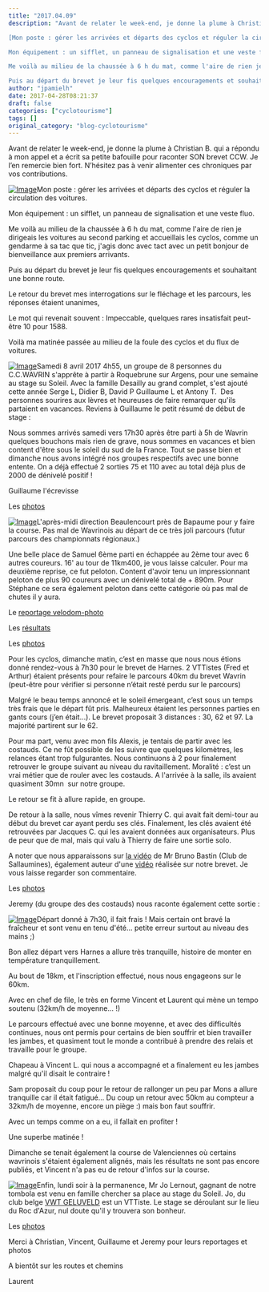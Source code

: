 ```yaml
---
title: "2017.04.09"
description: "Avant de relater le week-end, je donne la plume à Christian B. qui a répondu à mon appel et a écrit sa petite bafouille pour raconter SON brevet CCW. Je l’en remercie bien fort. N’hésitez pas à venir alimenter ces chroniques par vos contributions.

[Mon poste : gérer les arrivées et départs des cyclos et réguler la circulation des voitures.

Mon équipement : un sifflet, un panneau de signalisation et une veste fluo.

Me voilà au milieu de la chaussée à 6 h du mat, comme l'aire de rien je dirigeais les voitures au second parking et accueillais les cyclos, comme un gendarme à sa tac que tic, j'agis donc avec tact avec un petit bonjour de bienveillance aux premiers arrivants. 

Puis au départ du brevet je leur fis quelques encouragements et souhaitant une bonne route."
author: "jpamielh"
date: 2017-04-28T08:21:37
draft: false
categories: ["cyclotourisme"]
tags: []
original_category: "blog-cyclotourisme"
---
```


Avant de relater le week-end, je donne la plume &agrave; Christian B. qui a r&eacute;pondu &agrave; mon appel et a &eacute;crit sa petite bafouille pour raconter SON brevet CCW. Je l&rsquo;en remercie bien fort. N&rsquo;h&eacute;sitez pas &agrave; venir alimenter ces chroniques par vos contributions.

[![Image](https://lh3.googleusercontent.com/2DXq6T2lL84UQ_EPX_gGoU9K7q_tF46p_CIGx08dbKorJJdOjmQggPQTQ1RYqLA090MQ5f1PcqirhMsgUAQYZEywG-bJUp3a6My4H2otFf_W3C8MzJF065CycaGICQmQdh5REfXsaketRRCdS-iTXZ6kRn2Ilchey8N912utaIvThY6_K8k1Ha5MEVo602EJVgRRh6h0WsCYORvrMjbIyY6B1hlI03Q2yVqW1sstJmXE_9u163j0jDaS4ag8XeWAnsznzqzo4LwN-jK6EfbI9GFmzNfoo0gxOMZRgVA2w9wng87knfPijUdLVqzImGs2mviptYVgRtzJlF_fl7DJNBr_7r68JtPBF4bu8R6k5EpsgCNe9BrJOJU8T6MXdvircU14Om5zmgEoWOEoMjBGdICcbLYsH9qQeOkVHtDtHn3J11DrcwOyLpRMhQqICDsq5MectdlTaHC8Gz0SM-a9oPdO7j8_foYKI66F7laFtZOT7xX9JVA5E-gUl3B3wjj-BI2pQG5nk-1-g46iEDZLvRLCC64eBGdOTNG5fJHxM4wphX4mYIueEKXxKDS7AFLD42qX-taLnyIUobLoXPkOBfI1G-ROOPs7Sl_i24jAhtS1G747-iqziTML-KL4fpFRRHGajpkY6b7ENaR5WjJvuJifRxCv4-MDF_MY9mpAo2U=w400)](https://lh3.googleusercontent.com/2DXq6T2lL84UQ_EPX_gGoU9K7q_tF46p_CIGx08dbKorJJdOjmQggPQTQ1RYqLA090MQ5f1PcqirhMsgUAQYZEywG-bJUp3a6My4H2otFf_W3C8MzJF065CycaGICQmQdh5REfXsaketRRCdS-iTXZ6kRn2Ilchey8N912utaIvThY6_K8k1Ha5MEVo602EJVgRRh6h0WsCYORvrMjbIyY6B1hlI03Q2yVqW1sstJmXE_9u163j0jDaS4ag8XeWAnsznzqzo4LwN-jK6EfbI9GFmzNfoo0gxOMZRgVA2w9wng87knfPijUdLVqzImGs2mviptYVgRtzJlF_fl7DJNBr_7r68JtPBF4bu8R6k5EpsgCNe9BrJOJU8T6MXdvircU14Om5zmgEoWOEoMjBGdICcbLYsH9qQeOkVHtDtHn3J11DrcwOyLpRMhQqICDsq5MectdlTaHC8Gz0SM-a9oPdO7j8_foYKI66F7laFtZOT7xX9JVA5E-gUl3B3wjj-BI2pQG5nk-1-g46iEDZLvRLCC64eBGdOTNG5fJHxM4wphX4mYIueEKXxKDS7AFLD42qX-taLnyIUobLoXPkOBfI1G-ROOPs7Sl_i24jAhtS1G747-iqziTML-KL4fpFRRHGajpkY6b7ENaR5WjJvuJifRxCv4-MDF_MY9mpAo2U=w1331-h887-no)Mon poste : g&eacute;rer les arriv&eacute;es et d&eacute;parts des cyclos et r&eacute;guler la circulation des voitures.

Mon &eacute;quipement : un sifflet, un panneau de signalisation et une veste fluo.

Me voil&agrave; au milieu de la chauss&eacute;e &agrave;&nbsp;6 h du mat, comme l'aire de rien je dirigeais les voitures au second parking et accueillais les cyclos, comme un gendarme &agrave; sa tac que tic, j'agis donc avec tact avec un petit bonjour de bienveillance aux premiers arrivants.&nbsp;

Puis au d&eacute;part du brevet je leur fis quelques encouragements et souhaitant une bonne route.

<!--more-->

Le retour du brevet mes interrogations sur le fl&eacute;chage et les parcours, les r&eacute;ponses &eacute;taient unanimes,

Le mot qui revenait souvent : Impeccable, quelques rares insatisfait peut-&ecirc;tre 10 pour 1588.

Voil&agrave; ma matin&eacute;e pass&eacute;e au milieu de la foule des cyclos et du flux de voitures.

[![Image](https://lh3.googleusercontent.com/Q-i3OmacTdI36zwrYNrmvdtBVtJTDQYB5bBQZBrUpAay1R-5YM-VArAWXlhzczWy4RMbHTA1JQAzHTpsXBZ7mIZkC1o3UJY4r57I6ZmCM3zCZTYw-2EtxG88kNmobdwBRyu4Bow4QdFVaQvnH4fPSCWmx1-LAGJQqqGdcUrWzSnNVU10QC-MXiIA1JkWjmkoV_Fk-aKimsMq3Q4JhxS-BOxagbBJJ_9YKYX1JHhVIds2u1pRSdtTDhJA_IknBoleaM9GbdK6U6PIO_kMguMvdD1L70jN2iL707qK5jd0RaUx-xt4e4u2l_jWFqC3nvfciwNUT8boXsUafB7iQ4cZ5PakDGDvZgEkc3gpWNcKRF1qj04EVoke0LNpWJvu3dEKEdo66n93t8Y7bAkbpoOD6_8UTmUwkpI7lmlOnd28237S3Q8tefCPiJzaPc0LRCCjp0YAS1LmQ-aVTTOoG0LRb3-DdBjxx0rnMcauRDfSA83hgB4FPQXOFTZ-JHHkAg-CTW4E4IlyyCg45a5Ob-gNinT9zQDVqY0ZNhhNwomUDFJ9V7qsmIAWxuO__FBeZJNUDANWVLiFcxrb46Od3MU63dPUDpU6bwWBGgRObu2NSywh6FdRT_BxAQ2VW7EeQkpkebFlcDOQ6QbLEdvdtmBI7nU6P25Azk3vQtNPEEnqpkk=h400)](https://lh3.googleusercontent.com/Q-i3OmacTdI36zwrYNrmvdtBVtJTDQYB5bBQZBrUpAay1R-5YM-VArAWXlhzczWy4RMbHTA1JQAzHTpsXBZ7mIZkC1o3UJY4r57I6ZmCM3zCZTYw-2EtxG88kNmobdwBRyu4Bow4QdFVaQvnH4fPSCWmx1-LAGJQqqGdcUrWzSnNVU10QC-MXiIA1JkWjmkoV_Fk-aKimsMq3Q4JhxS-BOxagbBJJ_9YKYX1JHhVIds2u1pRSdtTDhJA_IknBoleaM9GbdK6U6PIO_kMguMvdD1L70jN2iL707qK5jd0RaUx-xt4e4u2l_jWFqC3nvfciwNUT8boXsUafB7iQ4cZ5PakDGDvZgEkc3gpWNcKRF1qj04EVoke0LNpWJvu3dEKEdo66n93t8Y7bAkbpoOD6_8UTmUwkpI7lmlOnd28237S3Q8tefCPiJzaPc0LRCCjp0YAS1LmQ-aVTTOoG0LRb3-DdBjxx0rnMcauRDfSA83hgB4FPQXOFTZ-JHHkAg-CTW4E4IlyyCg45a5Ob-gNinT9zQDVqY0ZNhhNwomUDFJ9V7qsmIAWxuO__FBeZJNUDANWVLiFcxrb46Od3MU63dPUDpU6bwWBGgRObu2NSywh6FdRT_BxAQ2VW7EeQkpkebFlcDOQ6QbLEdvdtmBI7nU6P25Azk3vQtNPEEnqpkk=w666-h887-no)Samedi 8 avril 2017 4h55, un groupe de 8 personnes du C.C.WAVRIN s'appr&ecirc;te &agrave; partir &agrave; Roquebrune sur Argens, pour une semaine au stage su Soleil. Avec la famille Desailly au grand complet, s'est ajout&eacute; cette ann&eacute;e Serge L, Didier B, David P Guillaume L et Antony T. &nbsp;Des personnes sourires aux l&egrave;vres et heureuses de faire remarquer qu'ils partaient en vacances. Reviens &agrave; Guillaume le petit r&eacute;sum&eacute; de d&eacute;but de stage :

Nous sommes arriv&eacute;s samedi vers 17h30 apr&egrave;s &ecirc;tre parti &agrave; 5h de Wavrin quelques bouchons mais rien de grave, nous sommes en vacances et bien content d'&ecirc;tre sous le soleil du sud de la France. Tout se passe bien et dimanche nous avons int&eacute;gr&eacute; nos groupes respectifs avec une bonne entente. On a d&eacute;j&agrave; effectu&eacute; 2 sorties 75 et 110 avec au total d&eacute;j&agrave; plus de 2000 de d&eacute;nivel&eacute; positif !

Guillaume l'&eacute;crevisse

Les&nbsp;[photos](https://goo.gl/photos/QYLpQLVGD69B8tis9)&nbsp;

[![Image](https://lh3.googleusercontent.com/06VQxwjAvH-zFyLpfmpRT3PUrNjEAG7ar1-recQqf0Lv6Mc7NAkE1K8ABufQC32yHFhV9Mx08KRGeb9K8OicAiWUFGfF1Y57DCTyUv4LLLW3yJsIf3hwyzVYi52jptpDgC-AnM0hm6za1ZIrK0MCwUKoPgBcbttDnxvqPFmTWgmMoGPAaipoR8UDtX6l7Fbyr9MgSzt8HwHMBysE3oeXrdXq1-oUjOYjos-VEYLNDp0KZrl9Ilc-qBfbXQfzxEhnL9fOqraZb-HOZ77PfDEzavAX6rFUhFNkB9WmF3lj-Xm7sDdqtf-gTEgWgsYqV5XzP0rCiz_bQE3Corb91f1CayIBl_EysTM5vCHs9Ai0PTXp3WdmbDGnXqdpqY0m5GwJ4nSzNlaxXy4rLHQBGtwDH2htzwGGYxpLfPkP9LssDn1BZbUFO1kxCWYkze9nkCC5jQk7fQ_wkH8nxxv9n7a-b-AdUiHE9NecozAJ6UyC6xiReIp6rA-zncXW-0P1T_9AHR1-oldcK6Eo0VqMx4jN4-Pq5wDimdAhP2PqjGeHwYjDvEoxrz9PS0tScGoWwbf2UaPUfXWfMQ6W8tHFXtK2UQSuqpDZed42fsF8ri75diO2yT5Z3dEA-ALFwgjjffnnXfCXwx9pYVnMKBUtcqS8Kist17XZgyxH5kTpQ8Ej14Q=w400)](https://lh3.googleusercontent.com/06VQxwjAvH-zFyLpfmpRT3PUrNjEAG7ar1-recQqf0Lv6Mc7NAkE1K8ABufQC32yHFhV9Mx08KRGeb9K8OicAiWUFGfF1Y57DCTyUv4LLLW3yJsIf3hwyzVYi52jptpDgC-AnM0hm6za1ZIrK0MCwUKoPgBcbttDnxvqPFmTWgmMoGPAaipoR8UDtX6l7Fbyr9MgSzt8HwHMBysE3oeXrdXq1-oUjOYjos-VEYLNDp0KZrl9Ilc-qBfbXQfzxEhnL9fOqraZb-HOZ77PfDEzavAX6rFUhFNkB9WmF3lj-Xm7sDdqtf-gTEgWgsYqV5XzP0rCiz_bQE3Corb91f1CayIBl_EysTM5vCHs9Ai0PTXp3WdmbDGnXqdpqY0m5GwJ4nSzNlaxXy4rLHQBGtwDH2htzwGGYxpLfPkP9LssDn1BZbUFO1kxCWYkze9nkCC5jQk7fQ_wkH8nxxv9n7a-b-AdUiHE9NecozAJ6UyC6xiReIp6rA-zncXW-0P1T_9AHR1-oldcK6Eo0VqMx4jN4-Pq5wDimdAhP2PqjGeHwYjDvEoxrz9PS0tScGoWwbf2UaPUfXWfMQ6W8tHFXtK2UQSuqpDZed42fsF8ri75diO2yT5Z3dEA-ALFwgjjffnnXfCXwx9pYVnMKBUtcqS8Kist17XZgyxH5kTpQ8Ej14Q=w1577-h887-no)L'apr&egrave;s-midi direction Beaulencourt pr&egrave;s de Bapaume pour y faire la course. Pas mal de Wavrinois au d&eacute;part de ce tr&egrave;s joli parcours (futur parcours des championnats r&eacute;gionaux.)

Une belle place de Samuel 6&egrave;me parti en &eacute;chapp&eacute;e au 2&egrave;me tour avec 6 autres coureurs. 16' au tour de 11km400, je vous laisse calculer. Pour ma deuxi&egrave;me reprise, ce fut peloton. Content d'avoir tenu un impressionnant peloton de plus 90 coureurs avec un d&eacute;nivel&eacute; total de + 890m. Pour St&eacute;phane ce sera &eacute;galement peloton dans cette cat&eacute;gorie o&ugrave; pas mal de chutes il y aura.

Le&nbsp;[reportage velodom-photo](http://www.velodom-photo.com/cyclisme)

Les&nbsp;[r&eacute;sultats](http://www.cyclismeufolep5962.fr/Route/2017/BEAULENCOURT/Classements.pdf)

Les&nbsp;[photos](https://goo.gl/photos/Bynuvu9ffpfi2hzP8)

Pour les cyclos, dimanche matin, c&rsquo;est en masse que nous nous &eacute;tions donn&eacute; rendez-vous &agrave; 7h30 pour le brevet de Harnes. 2 VTTistes (Fred et Arthur) &eacute;taient pr&eacute;sents pour refaire le parcours 40km du brevet Wavrin (peut-&ecirc;tre pour v&eacute;rifier si personne n&rsquo;&eacute;tait rest&eacute; perdu sur le parcours)

Malgr&eacute; le beau temps annonc&eacute; et le soleil &eacute;mergeant, c&rsquo;est sous un temps tr&egrave;s frais que le d&eacute;part f&ucirc;t pris. Malheureux &eacute;taient les personnes parties en gants cours (j&rsquo;en &eacute;tait&hellip;). Le brevet proposait 3 distances&nbsp;: 30, 62 et 97. La majorit&eacute; partirent sur le 62.

Pour ma part, venu avec mon fils Alexis, je tentais de partir avec les costauds. Ce ne f&ucirc;t possible de les suivre que quelques kilom&egrave;tres, les relances &eacute;tant trop fulgurantes. Nous continuons &agrave; 2 pour finalement retrouver le groupe suivant au niveau du ravitaillement. Moralit&eacute;&nbsp;: c&rsquo;est un vrai m&eacute;tier que de rouler avec les costauds. A l'arriv&eacute;e &agrave; la salle, ils avaient quasiment 30mn &nbsp;sur notre groupe.

Le retour se fit &agrave; allure rapide, en groupe.

De retour &agrave; la salle, nous v&icirc;mes revenir Thierry C. qui avait fait demi-tour au d&eacute;but du brevet car ayant perdu ses cl&eacute;s. Finalement, les cl&eacute;s avaient &eacute;t&eacute; retrouv&eacute;es par Jacques C. qui les avaient donn&eacute;es aux organisateurs. Plus de peur que de mal, mais qui valu &agrave; Thierry de faire une sortie solo.

A noter que nous apparaissons sur&nbsp;[la vid&eacute;o](https://youtu.be/LDR4FhSx4hc?t=10m42s)&nbsp;de Mr Bruno Bastin (Club de Sallaumines), &eacute;galement auteur d'une&nbsp;[vid&eacute;o](http://www.cyclo-club-wavrin.fr/m-391-randonnee-bleu-et-jaune-2017.html)&nbsp;r&eacute;alis&eacute;e sur notre brevet. Je vous laisse regarder son commentaire.

Les&nbsp;[photos](https://goo.gl/photos/TDqpW9Qc5YssrnmN8)

Jeremy (du groupe des&nbsp;des costauds) nous raconte &eacute;galement cette sortie&nbsp;:

[![Image](https://lh3.googleusercontent.com/0ze3HHVuIp3lPc6EYn-xMrMi6RluN_Kyz3lDbdrLZ6gp3mEWSsYlcyOzHdLAIkzp71OPHT3mgBM30r2drWqnZIut7_B75tpQuJdR9bDsFmpb3ijGHX8G2booD2Zvu3IzW4LambTqV5V_vh41Y3rvPBspgu6t_ovloZVx-rLivGFeiCRcnmNEqLwwueY5jW5YfhdPr_C0pMOGt1XmFJgodcbXwShKV7jVYAhwdX1jESQI4YR9b95ca8puA9VdfmyKorW0ZF6npjIQYVdTHP1rueDOqWM67JjY3Lff0NGJcbo2qLbv-Ya9kDV6a1qdMtyxaRb8FrOIDVnmBF0DZcWRjFBmyT200urxeEw1zJ4-0LQSkrbnTW-vS-NsLgmHG2gyXodXFz5jflLJAfFuqRWEGZD9JX1IPnSc2gtBUmPLkF8e1hQ9KY8cKJFklk7gzTbrzRcj0gZKCfB0JlKsowQFUlQrLzJAZX73hPkkLpWSe4s4Q3KgNQuH0IHFvEgYtPhyPK3gizRcvR0oZtXjANGv1R4xlm27uRObdKYOzsqwUQaNKCJB_GmmG1dxBVr8LoUANkFP7ixOqXqRoeTSc_MoSob4gmJrs3G1U1qQR3tkelyuMruASnjeFw=h400)](https://lh3.googleusercontent.com/0ze3HHVuIp3lPc6EYn-xMrMi6RluN_Kyz3lDbdrLZ6gp3mEWSsYlcyOzHdLAIkzp71OPHT3mgBM30r2drWqnZIut7_B75tpQuJdR9bDsFmpb3ijGHX8G2booD2Zvu3IzW4LambTqV5V_vh41Y3rvPBspgu6t_ovloZVx-rLivGFeiCRcnmNEqLwwueY5jW5YfhdPr_C0pMOGt1XmFJgodcbXwShKV7jVYAhwdX1jESQI4YR9b95ca8puA9VdfmyKorW0ZF6npjIQYVdTHP1rueDOqWM67JjY3Lff0NGJcbo2qLbv-Ya9kDV6a1qdMtyxaRb8FrOIDVnmBF0DZcWRjFBmyT200urxeEw1zJ4-0LQSkrbnTW-vS-NsLgmHG2gyXodXFz5jflLJAfFuqRWEGZD9JX1IPnSc2gtBUmPLkF8e1hQ9KY8cKJFklk7gzTbrzRcj0gZKCfB0JlKsowQFUlQrLzJAZX73hPkkLpWSe4s4Q3KgNQuH0IHFvEgYtPhyPK3gizRcvR0oZtXjANGv1R4xlm27uRObdKYOzsqwUQaNKCJB_GmmG1dxBVr8LoUANkFP7ixOqXqRoeTSc_MoSob4gmJrs3G1U1qQR3tkelyuMruASnjeFw=w500-h887-no)D&eacute;part donn&eacute; &agrave; 7h30, il fait frais ! Mais certain ont brav&eacute; la fra&icirc;cheur et sont venu en tenu d'&eacute;t&eacute;&hellip; petite erreur surtout au niveau des mains ;)

Bon allez d&eacute;part vers Harnes a allure tr&egrave;s tranquille, histoire de monter en temp&eacute;rature tranquillement.

Au bout de 18km, et l'inscription effectu&eacute;, nous nous engageons sur le 60km.

Avec en chef de file, le tr&egrave;s en forme&nbsp;Vincent&nbsp;et Laurent qui m&egrave;ne un tempo soutenu (32km/h de moyenne... !)

Le parcours effectu&eacute; avec une bonne moyenne, et avec des difficult&eacute;s continues, nous ont permis pour certains de bien souffrir et bien travailler les jambes, et quasiment tout le monde a contribu&eacute; &agrave; prendre des relais et travaille pour le groupe.

Chapeau &agrave;&nbsp;Vincent&nbsp;L. qui nous a accompagn&eacute; et a finalement eu les jambes malgr&eacute; qu'il disait le contraire !

Sam proposait du coup pour le retour de rallonger un peu par Mons a allure tranquille car il &eacute;tait fatigu&eacute;... Du coup un retour avec 50km au compteur a 32km/h de moyenne, encore un pi&egrave;ge :) mais bon faut souffrir.

Avec un temps comme on a eu, il fallait en profiter !

Une superbe matin&eacute;e !

Dimanche se tenait &eacute;galement la course de Valenciennes&nbsp;o&ugrave; certains wavrinois s'&eacute;taient &eacute;galement align&eacute;s, mais les r&eacute;sultats ne sont pas encore publi&eacute;s, et Vincent n'a&nbsp;pas eu de retour d'infos sur la course.

[![Image](https://lh3.googleusercontent.com/lOmRf89wwfN2c_XChrhfRZXMHWHeR-Yk7LpbKiuNS1er-0RjPC4ma5Nm3I2fQ5HTXg6rXPVhXA8ybHgGSlZp__vss_kMZwt0kozsj6k_QYuq4O4AEbophYp4ckB3IWnukVhidxv3BhpvnNX8WlhCUwxdbd7AMUVQggUZ4UwpBaE_lWsO0uNO2GzavoSUWBaKs21wGr82Ql8WsVV0O1-S8KZ4OceWJ9P0_HjVQYW_IuPBRNuQuRq2GyOMEWAJZgzWnllzgRSTG8KDvkTTRJ6ceapopaVR3OxfiUnIkqahU1Y34W7h14RFJXKAaK32FhLnGzkiOYyg1IRyKCDvktG-XvmjxtsC9JWfplZLBbkP_r9kzzPWm4lTSGN5Fx42pM8xFDNq6AsX_nCj9P8X7JlRddR50AriZFmVFmTC3SfGOFfY-O_C-CxJai2pg_BfwCEyvv_eBxfSmEbmZO1EZhK0eEKHsTvZoxEsEpQCwrqvlPCC1NZ_o0-BfvvApOSl-H0FuAjyfISQbqO88onnRgpH5_NLgM937tvlzjWVerYZrGeMsHNEU_IZiv-xbKQqma7cJXKQKJL0pSHdhnSUcp5mxzyUtQARyfYh2N_FzGEUKc0B80FQAltJEw=w400)](https://lh3.googleusercontent.com/lOmRf89wwfN2c_XChrhfRZXMHWHeR-Yk7LpbKiuNS1er-0RjPC4ma5Nm3I2fQ5HTXg6rXPVhXA8ybHgGSlZp__vss_kMZwt0kozsj6k_QYuq4O4AEbophYp4ckB3IWnukVhidxv3BhpvnNX8WlhCUwxdbd7AMUVQggUZ4UwpBaE_lWsO0uNO2GzavoSUWBaKs21wGr82Ql8WsVV0O1-S8KZ4OceWJ9P0_HjVQYW_IuPBRNuQuRq2GyOMEWAJZgzWnllzgRSTG8KDvkTTRJ6ceapopaVR3OxfiUnIkqahU1Y34W7h14RFJXKAaK32FhLnGzkiOYyg1IRyKCDvktG-XvmjxtsC9JWfplZLBbkP_r9kzzPWm4lTSGN5Fx42pM8xFDNq6AsX_nCj9P8X7JlRddR50AriZFmVFmTC3SfGOFfY-O_C-CxJai2pg_BfwCEyvv_eBxfSmEbmZO1EZhK0eEKHsTvZoxEsEpQCwrqvlPCC1NZ_o0-BfvvApOSl-H0FuAjyfISQbqO88onnRgpH5_NLgM937tvlzjWVerYZrGeMsHNEU_IZiv-xbKQqma7cJXKQKJL0pSHdhnSUcp5mxzyUtQARyfYh2N_FzGEUKc0B80FQAltJEw=w1577-h887-no)Enfin, lundi soir &agrave; la permanence, Mr&nbsp;Jo Lernout, gagnant de notre tombola est venu en famille chercher sa place au stage du Soleil. Jo, du club belge&nbsp;[VWT GELUVELD](http://vwt-geluveld.be/)&nbsp;est un VTTiste. Le stage se d&eacute;roulant sur le lieu du Roc d'Azur, nul doute qu'il y trouvera son bonheur.

Les&nbsp;[photos](https://goo.gl/photos/LAYtZwmZLkiRRQXU6)

Merci &agrave; Christian, Vincent, Guillaume et Jeremy pour leurs reportages et photos&nbsp;

A bient&ocirc;t sur les routes et chemins

Laurent